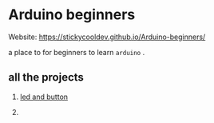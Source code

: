 # Arduino beginners

Website: https://stickycooldev.github.io/Arduino-beginners/

a place to for beginners to learn `arduino` .



## all the projects
1. [led and button](https://github.com/StickyCoolDev/Arduino-beginners/blob/main/Project%201/project1.md#button-and-led)

2. 
